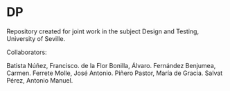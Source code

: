 # DP
Repository created for joint work in the subject Design and Testing, University of Seville.

Collaborators:

Batista Núñez, Francisco.
de la Flor Bonilla, Álvaro.
Fernández Benjumea, Carmen.
Ferrete Molle, José Antonio.
Piñero Pastor, María de Gracia.
Salvat Pérez, Antonio Manuel.
